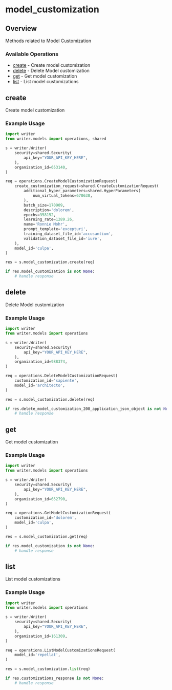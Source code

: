 # model_customization

## Overview

Methods related to Model Customization

### Available Operations

* [create](#create) - Create model customization
* [delete](#delete) - Delete Model customization
* [get](#get) - Get model customization
* [list](#list) - List model customizations

## create

Create model customization

### Example Usage

```python
import writer
from writer.models import operations, shared

s = writer.Writer(
    security=shared.Security(
        api_key="YOUR_API_KEY_HERE",
    ),
    organization_id=653140,
)

req = operations.CreateModelCustomizationRequest(
    create_customization_request=shared.CreateCustomizationRequest(
        additional_hyper_parameters=shared.HyperParameters(
            num_virtual_tokens=670638,
        ),
        batch_size=170909,
        description='dolorem',
        epochs=358152,
        learning_rate=1289.26,
        name='Ronnie Mohr',
        prompt_template='excepturi',
        training_dataset_file_id='accusantium',
        validation_dataset_file_id='iure',
    ),
    model_id='culpa',
)

res = s.model_customization.create(req)

if res.model_customization is not None:
    # handle response
```

## delete

Delete Model customization

### Example Usage

```python
import writer
from writer.models import operations

s = writer.Writer(
    security=shared.Security(
        api_key="YOUR_API_KEY_HERE",
    ),
    organization_id=988374,
)

req = operations.DeleteModelCustomizationRequest(
    customization_id='sapiente',
    model_id='architecto',
)

res = s.model_customization.delete(req)

if res.delete_model_customization_200_application_json_object is not None:
    # handle response
```

## get

Get model customization

### Example Usage

```python
import writer
from writer.models import operations

s = writer.Writer(
    security=shared.Security(
        api_key="YOUR_API_KEY_HERE",
    ),
    organization_id=652790,
)

req = operations.GetModelCustomizationRequest(
    customization_id='dolorem',
    model_id='culpa',
)

res = s.model_customization.get(req)

if res.model_customization is not None:
    # handle response
```

## list

List model customizations

### Example Usage

```python
import writer
from writer.models import operations

s = writer.Writer(
    security=shared.Security(
        api_key="YOUR_API_KEY_HERE",
    ),
    organization_id=161309,
)

req = operations.ListModelCustomizationsRequest(
    model_id='repellat',
)

res = s.model_customization.list(req)

if res.customizations_response is not None:
    # handle response
```

